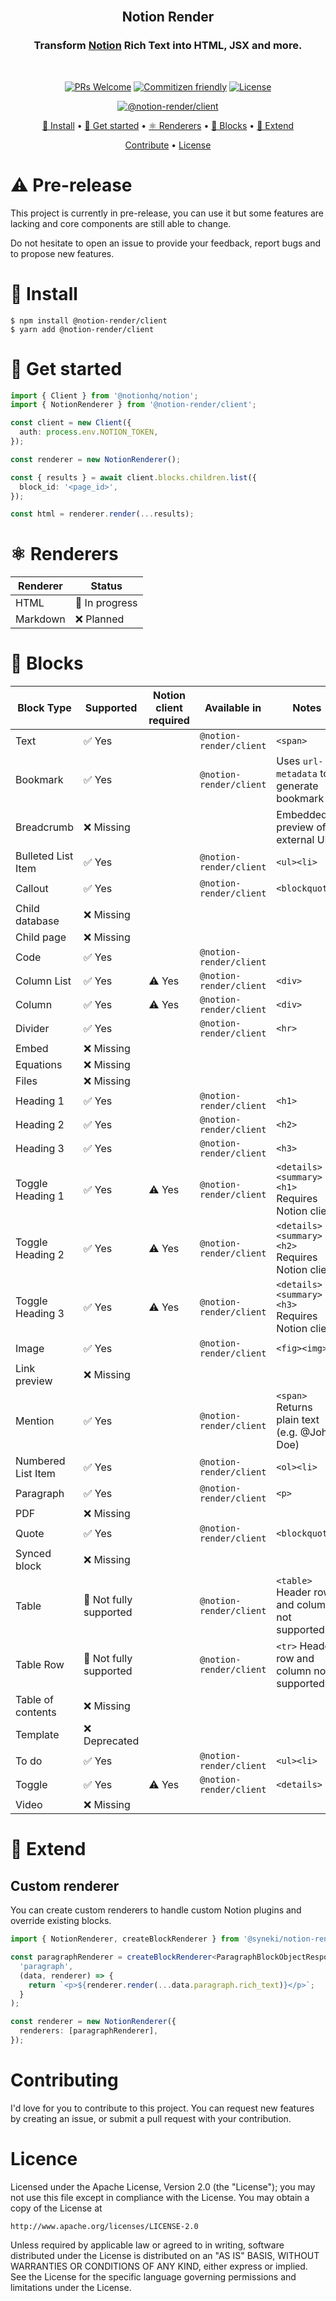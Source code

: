<div align="center">
<br/>

## Notion Render

### Transform [Notion](https://notion.so) Rich Text into HTML, JSX and more.

<br/>
</div>

<div align="center">

[![PRs Welcome](https://img.shields.io/badge/PRs-Are%20welcome-brightgreen.svg?style=flat-square)](https://makeapullrequest.com) [![Commitizen friendly](https://img.shields.io/badge/Commitizen-Friendly-brightgreen.svg?style=flat-square)](http://commitizen.github.io/cz-cli/) [![License](https://img.shields.io/github/license/syneki/notion-cms?label=License&style=flat-square)](LICENCE)

[![@notion-render/client](https://img.shields.io/npm/v/@notion-render/client?label=%40notion-render%2Fclient&style=flat-square)](https://www.npmjs.com/package/@notion-render/client)

[🔨 Install](#🔨-install) • [🚀 Get started](#🚀-get-started) • [⚛ Renderers](#⚛-renderers) • [🎲 Blocks](#🎲-blocks) • [🔧 Extend](#🔧-extend)

[Contribute](#contributing) • [License](#license)

</div>

# ⚠ Pre-release

This project is currently in pre-release, you can use it but some features are lacking and core components are still able to change.

Do not hesitate to open an issue to provide your feedback, report bugs and to propose new features.

# 🔨 Install

```shell
$ npm install @notion-render/client
$ yarn add @notion-render/client
```

# 🚀 Get started

```typescript
import { Client } from '@notionhq/notion';
import { NotionRenderer } from '@notion-render/client';

const client = new Client({
  auth: process.env.NOTION_TOKEN,
});

const renderer = new NotionRenderer();

const { results } = await client.blocks.children.list({
  block_id: '<page_id>',
});

const html = renderer.render(...results);
```

# ⚛ Renderers

| Renderer | Status         |
| -------- | -------------- |
| HTML     | 🔶 In progress |
| Markdown | ❌ Planned     |

# 🎲 Blocks

| Block Type | Supported | Notion client required | Available in | Notes |
| --- | --- | --- | --- | --- |
| Text | ✅ Yes |  | `@notion-render/client` | `<span>` |
| Bookmark | ✅ Yes |  | `@notion-render/client` | Uses `url-metadata` to generate bookmark |
| Breadcrumb | ❌ Missing |  |  | Embedded preview of external URL |
| Bulleted List Item | ✅ Yes |  | `@notion-render/client` | `<ul><li>` |
| Callout | ✅ Yes |  | `@notion-render/client` | `<blockquote>` |
| Child database | ❌ Missing |  |  |  |
| Child page | ❌ Missing |  |  |  |
| Code | ✅ Yes |  | `@notion-render/client` | <pre><code> |
| Column List | ✅ Yes | ⚠ Yes | `@notion-render/client` | `<div>` |
| Column | ✅ Yes | ⚠ Yes | `@notion-render/client` | `<div>` |
| Divider | ✅ Yes |  | `@notion-render/client` | `<hr>` |
| Embed | ❌ Missing |  |  |  |
| Equations | ❌ Missing |  |  |  |
| Files | ❌ Missing |  |  |  |
| Heading 1 | ✅ Yes |  | `@notion-render/client` | `<h1>` |
| Heading 2 | ✅ Yes |  | `@notion-render/client` | `<h2>` |
| Heading 3 | ✅ Yes |  | `@notion-render/client` | `<h3>` |
| Toggle Heading 1 | ✅ Yes | ⚠ Yes | `@notion-render/client` | `<details><summary><h1>` Requires Notion client |
| Toggle Heading 2 | ✅ Yes | ⚠ Yes | `@notion-render/client` | `<details><summary><h2>` Requires Notion client |
| Toggle Heading 3 | ✅ Yes | ⚠ Yes | `@notion-render/client` | `<details><summary><h3>` Requires Notion client |
| Image | ✅ Yes |  | `@notion-render/client` | `<fig><img>` |
| Link preview | ❌ Missing |  |  |  |
| Mention | ✅ Yes |  | `@notion-render/client` | `<span>` Returns plain text (e.g. @John Doe) |
| Numbered List Item | ✅ Yes |  | `@notion-render/client` | `<ol><li>` |
| Paragraph | ✅ Yes |  | `@notion-render/client` | `<p>` |
| PDF | ❌ Missing |  |  |  |
| Quote | ✅ Yes |  | `@notion-render/client` | `<blockquote>` |
| Synced block | ❌ Missing |  |  |  |
| Table | 🔶 Not fully supported |  | `@notion-render/client` | `<table>` Header row and column not supported |
| Table Row | 🔶 Not fully supported |  | `@notion-render/client` | `<tr>` Header row and column not supported |
| Table of contents | ❌ Missing |  |  |  |
| Template | ❌ Deprecated |  |  |  |
| To do | ✅ Yes |  | `@notion-render/client` | `<ul><li>` |
| Toggle | ✅ Yes | ⚠ Yes | `@notion-render/client` | `<details>` |
| Video | ❌ Missing |  |  |  |

# 🔧 Extend

## Custom renderer

You can create custom renderers to handle custom Notion plugins and override existing blocks.

```typescript
import { NotionRenderer, createBlockRenderer } from '@syneki/notion-render';

const paragraphRenderer = createBlockRenderer<ParagraphBlockObjectResponse>(
  'paragraph',
  (data, renderer) => {
    return `<p>${renderer.render(...data.paragraph.rich_text)}</p>`;
  }
);

const renderer = new NotionRenderer({
  renderers: [paragraphRenderer],
});
```

# Contributing

I'd love for you to contribute to this project. You can request new features by creating an issue, or submit a pull request with your contribution.

# Licence

Licensed under the Apache License, Version 2.0 (the "License"); you may not use this file except in compliance with the License. You may obtain a copy of the License at

```
http://www.apache.org/licenses/LICENSE-2.0
```

Unless required by applicable law or agreed to in writing, software distributed under the License is distributed on an "AS IS" BASIS, WITHOUT WARRANTIES OR CONDITIONS OF ANY KIND, either express or implied. See the License for the specific language governing permissions and limitations under the License.
